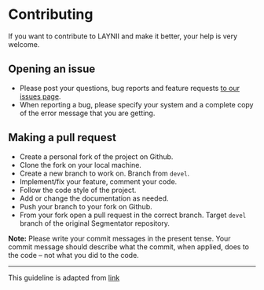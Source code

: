 Contributing
============
If you want to contribute to LAYNII and make it better, your help is very welcome.

## Opening an issue

- Please post your questions, bug reports and feature requests [to our issues page](https://github.com/layerfMRI/LAYNII/issues).
- When reporting a bug, please specify your system and a complete copy of the error message that you are getting.

## Making a pull request

- Create a personal fork of the project on Github.
- Clone the fork on your local machine.
- Create a new branch to work on. Branch from `devel`.
- Implement/fix your feature, comment your code.
- Follow the code style of the project.
- Add or change the documentation as needed.
- Push your branch to your fork on Github.
- From your fork open a pull request in the correct branch. Target `devel` branch of the original Segmentator repository.

__Note:__ Please write your commit messages in the present tense. Your commit message should describe what the commit, when applied, does to the code – not what you did to the code.

___
This guideline is adapted from [link](https://github.com/MarcDiethelm/contributing/blob/master/README.md)
